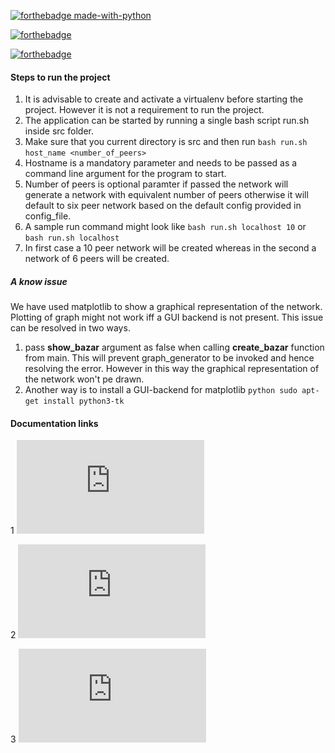 
[![forthebadge made-with-python](http://ForTheBadge.com/images/badges/made-with-python.svg)](https://www.python.org/)

[![forthebadge](https://forthebadge.com/images/badges/gluten-free.svg)](https://forthebadge.com)

[![forthebadge](https://forthebadge.com/images/badges/powered-by-coffee.svg)](https://forthebadge.com)

#### Steps to run the project
1. It is advisable to create and activate a virtualenv before starting the project. However it is not a requirement to run the project.
2. The application can be started by running a single bash script run.sh inside src folder.
3. Make sure that you current directory is src and then run ````bash run.sh host_name <number_of_peers>````
4. Hostname is a mandatory parameter and needs to be passed as a command line argument for the program to start.
5. Number of peers is optional paramter if passed the network will generate a network with equivalent number of peers otherwise it will default to six peer network based on the default config provided in config_file.
6. A sample run command might look like ````bash run.sh localhost 10```` or ```` bash run.sh localhost````
7. In first case a 10 peer network will be created whereas in the second a network of 6 peers will be created.

##### A know issue

We have used matplotlib to show a graphical representation of the network. Plotting of graph might not work iff a GUI backend is not present. This issue can be resolved in two ways.
1. pass **show_bazar** argument as false when calling **create_bazar** function from main. This will prevent graph_generator to be invoked and hence resolving the error. However in this way the graphical representation of the network won't pe drawn.
2. Another way is to install a GUI-backend for matplotlib ````python
sudo apt-get install python3-tk````

#### Documentation links


1  ![design_doc](https://github.com/alokrkmv/lab-1-the_bazar/blob/main/src/Documentation/Design%20Doc.pdf)
  
2 ![experiment_doc](https://github.com/alokrkmv/lab-1-the_bazar/blob/main/src/Documentation/Experiment%20Doc.pdf)
  
3 ![testing_doc](https://github.com/alokrkmv/lab-1-the_bazar/blob/main/src/Documentation/Testing%20Doc.pdf)
    
  
